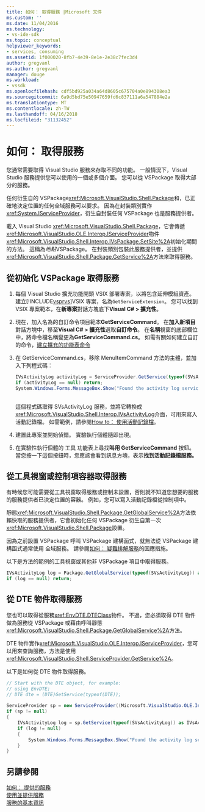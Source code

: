 ```yaml
---
title: 如何： 取得服務 |Microsoft 文件
ms.custom: ''
ms.date: 11/04/2016
ms.technology:
- vs-ide-sdk
ms.topic: conceptual
helpviewer_keywords:
- services, consuming
ms.assetid: 1f000020-8fb7-4e39-8e1e-2e38c7fec3d4
author: gregvanl
ms.author: gregvanl
manager: douge
ms.workload:
- vssdk
ms.openlocfilehash: cdf5bd925a034a64d8605c675704a0e894308ea3
ms.sourcegitcommit: 6a9d5bd75e50947659fd6c837111a6a547884e2a
ms.translationtype: MT
ms.contentlocale: zh-TW
ms.lasthandoff: 04/16/2018
ms.locfileid: "31132452"
---
```

# <a name="how-to-get-a-service"></a>如何： 取得服務
您通常需要取得 Visual Studio 服務來存取不同的功能。 一般情況下，Visual Studio 服務提供您可以使用的一個或多個介面。 您可以從 VSPackage 取得大部分的服務。  
  
 任何衍生自的 VSPackage<xref:Microsoft.VisualStudio.Shell.Package>和，已正確地決定位置的任何全域服務可以要求。 因為在封裝類別實作<xref:System.IServiceProvider>，衍生自封裝任何 VSPackage 也是服務提供者。  
  
 載入 Visual Studio <xref:Microsoft.VisualStudio.Shell.Package>，它會傳遞<xref:Microsoft.VisualStudio.OLE.Interop.IServiceProvider>物件<xref:Microsoft.VisualStudio.Shell.Interop.IVsPackage.SetSite%2A>初始化期間的方法。 這稱為*地點*VSPackage。 在封裝類別包裝此服務提供者，並提供<xref:Microsoft.VisualStudio.Shell.Package.GetService%2A>方法來取得服務。  
  
## <a name="getting-a-service-from-an-initialized-vspackage"></a>從初始化 VSPackage 取得服務  
  
1.  每個 Visual Studio 擴充功能開頭 VSIX 部署專案，以將包含延伸模組資產。 建立[!INCLUDE[vsprvs](../code-quality/includes/vsprvs_md.md)]VSIX 專案，名為`GetServiceExtension`。 您可以找到 VSIX 專案範本，在**新專案**對話方塊底下**Visual C# > 擴充性**。  
  
2.  現在，加入名為的自訂命令項目範本**GetServiceCommand**。 在**加入新項目**對話方塊中，移至**Visual C# > 擴充性**選取**自訂命令**。 在**名稱**視窗的底部欄位中，將命令檔名稱變更為**GetServiceCommand.cs**。 如需有關如何建立自訂的命令，[建立擴充的功能表命令](../extensibility/creating-an-extension-with-a-menu-command.md)  
  
3.  在 GetServiceCommand.cs，移除 MenuItemCommand 方法的主體，並加入下列程式碼：  
  
    ```csharp  
    IVsActivityLog activityLog = ServiceProvider.GetService(typeof(SVsActivityLog)) as IVsActivityLog;  
    if (activityLog == null) return;  
    System.Windows.Forms.MessageBox.Show("Found the activity log service.");  
  
    ```  
  
     這個程式碼取得 SVsActivityLog 服務，並將它轉換成<xref:Microsoft.VisualStudio.Shell.Interop.IVsActivityLog>介面，可用來寫入活動記錄檔。 如需範例，請參閱[How to： 使用活動記錄檔](../extensibility/how-to-use-the-activity-log.md)。  
  
4.  建置此專案並開始偵錯。 實驗執行個體隨即出現。  
  
5.  在實驗性執行個體的 工具 功能表上尋找**叫用 GetServiceCommand**  按鈕。 當您按一下這個按鈕時，您應該會看到訊息方塊，表示**找到活動記錄檔服務。**  
  
## <a name="getting-a-service-from-a-tool-window-or-control-container"></a>從工具視窗或控制項容器取得服務  
 有時候您可能需要從工具視窗取得服務或控制未設置，否則就不知道您想要的服務的服務提供者已決定位置的容器。 例如，您可以寫入活動記錄檔從控制項中。  
  
 靜態<xref:Microsoft.VisualStudio.Shell.Package.GetGlobalService%2A>方法依賴快取的服務提供者，它會初始化任何 VSPackage 衍生自第一次<xref:Microsoft.VisualStudio.Shell.Package>設置。  
  
 因為之前設置 VSPackage 呼叫 VSPackage 建構函式，就無法從 VSPackage 建構函式通常使用 全域服務。 請參閱[如何： 疑難排解服務](../extensibility/how-to-troubleshoot-services.md)的因應措施。  
  
 以下是方法的範例的工具視窗或其他非 VSPackage 項目中取得服務。  
  
```csharp  
IVsActivityLog log = Package.GetGlobalService(typeof(SVsActivityLog)) as IVsActivityLog;  
if (log == null) return;  
```  
  
## <a name="getting-a-service-from-the-dte-object"></a>從 DTE 物件取得服務  
 您也可以取得從服務<xref:EnvDTE.DTEClass>物件。 不過，您必須取得 DTE 物件做為服務從 VSPackage 或藉由呼叫靜態<xref:Microsoft.VisualStudio.Shell.Package.GetGlobalService%2A>方法。  
  
 DTE 物件實作<xref:Microsoft.VisualStudio.OLE.Interop.IServiceProvider>，您可以用來查詢服務，方法是使用<xref:Microsoft.VisualStudio.Shell.ServiceProvider.GetService%2A>。  
  
 以下是如何從 DTE 物件取得服務。  
  
```csharp  
// Start with the DTE object, for example:   
// using EnvDTE;  
// DTE dte = (DTE)GetService(typeof(DTE));  
  
ServiceProvider sp = new ServiceProvider((Microsoft.VisualStudio.OLE.Interop.IServiceProvider)dte);  
if (sp != null)  
{  
    IVsActivityLog log = sp.GetService(typeof(SVsActivityLog)) as IVsActivityLog;  
    if (log != null)  
    {   
        System.Windows.Forms.MessageBox.Show("Found the activity log service.");  
    }  
}  
```  
  
## <a name="see-also"></a>另請參閱  
 [如何： 提供的服務](../extensibility/how-to-provide-a-service.md)   
 [使用並提供服務](../extensibility/using-and-providing-services.md)   
 [服務的基本資訊](../extensibility/internals/service-essentials.md)